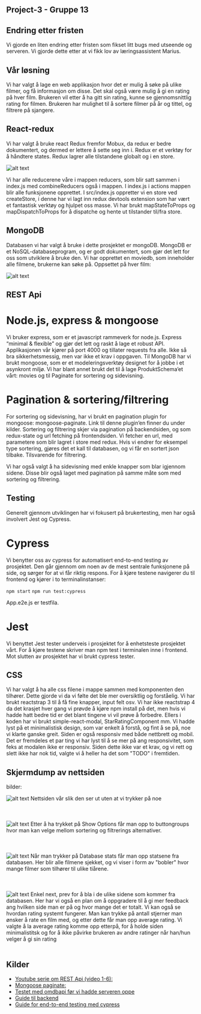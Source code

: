 ## Project-3 -  Gruppe 13

## Endring etter fristen
Vi gjorde en liten endring etter fristen som fikset litt bugs med utseende og serveren. Vi gjorde dette etter at vi fikk lov av læringsassistent Marius.

## Vår løsning
Vi har valgt å lage en web applikasjon hvor det er mulig å søke på ulike filmer, og få informasjon om disse. 
Det skal også være mulig å gi en rating på hver film. Brukeren vil etter å ha gitt sin rating, kunne se gjennomsnittlig rating for filmen. Brukeren har mulighet til å sortere filmer på år og tittel, og filtrere på sjangere.

## React-redux
Vi har valgt å bruke react Redux fremfor Mobux, da redux er bedre dokumentert, og dermed er lettere å sette seg inn i. 
Redux er et verktøy for å håndtere  states. Redux lagrer alle tilstandene globalt og i en store. 

![alt text](Skjermbilde6.PNG)

Vi har alle reducerene våre i mappen reducers, som blir satt sammen i index.js med combineReducers også i mappen. 
I index.js i actions mappen blir alle funksjonene opprettet. I src/index.js oppretter vi en store ved createStore, 
i denne har vi lagt inn redux devtools extension som har vært et fantastisk verktøy og hjulpet oss masse. 
Vi har brukt mapStateToProps og mapDispatchToProps for å dispatche og hente ut tilstander til/fra store. 

## MongoDB
Databasen vi har valgt å bruke i dette prosjektet er mongoDB. MongoDB er et NoSQL-databaseprogram, og er godt dokumentert, 
som gjør det lett for oss som utviklere å bruke den.  Vi har opprettet en moviedb, som inneholder alle filmene, 
brukerne kan søke på. Oppsettet på hver film:

![alt text](Skjermbilde5.PNG)

## REST Api
# Node.js, express & mongoose
Vi bruker express, som er et javascript rammeverk for node.js. Express “minimal & flexible” og gjør det lett og raskt å lage et robust API. 
Applikasjonen vår kjører på port 4000 og tillater requests fra alle. Ikke så bra sikkerhetsmessig, men var ikke et krav i oppgaven. 
Til MongoDB har vi brukt mongoose, som er et modeleringsverktøy designet for å jobbe i et asynkront miljø. 
Vi har blant annet brukt det til å lage ProduktSchema’et vårt: movies og til Paginate for sortering og sidevisning. 


# Pagination & sortering/filtrering
For sortering og sidevisning, har vi brukt en pagination plugin for mongoose: mongoose-paginate. Link til denne plugin’en finner du under kilder. Sortering og filtrering skjer via pagination på backendsiden, og som redux-state og url fetching på frontendsiden. 
Vi fetcher en url, med parametere som blir lagret i store med redux. Hvis vi endrer for eksempel type sortering, gjøres det et kall til databasen, og vi får en sortert json tilbake. Tilsvarende for filtrering. 

Vi har også valgt å ha sidevisning med enkle knapper som blar igjennom sidene. Disse blir også laget med pagination på samme måte som med sortering og filtrering. 



## Testing
Generelt gjennom utviklingen har vi fokusert på brukertesting, men har også involvert Jest og Cypress.

# Cypress

Vi benytter oss av cypress for automatisert end-to-end testing av prosjektet. Den går gjennom om noen av de mest sentrale funksjonene på side, og sørger for at vi får riktig respons.
For å kjøre testene navigerer du til frontend og kjører i to terminalinstanser:

`npm start`
`npm run test:cypress`

App.e2e.js er testfila.

# Jest
Vi benyttet Jest tester underveis i prosjektet for å enhetsteste prosjektet vårt. For å kjøre testene skriver man npm test i terminalen inne i frontend.
Mot slutten av prosjektet har vi brukt cypress tester. 
 

## CSS 

Vi har valgt å ha alle css filene i mappe sammen med komponenten den tilhører. Dette gjorde vi da vi følte det ble mer oversiktlig og forståelig. Vi har brukt reactstrap 3
til å få fine knapper, input felt osv. Vi har ikke reactstrap 4 da det krasjet hver gang vi prøvde å kjøre npm install på det, men hvis vi hadde hatt bedre tid er det blant tingene vi vil prøve å forbedre. 
Ellers i koden har vi brukt simple-react-modal, StarRatingComponent mm. Vi hadde lyst på et minimalistisk design, som var enkelt å forstå, og fint å se på, noe vi klarte ganske greit. 
Siden er også responsiv med både nettbrett og mobil. Det er fremdeles et par ting vi har lyst til å se mer på ang responsivitet, som feks at modalen ikke er responsiv. Siden dette ikke var et krav,
og vi rett og slett ikke har nok tid, valgte vi å heller ha det som "TODO" i fremtiden.

## Skjermdump av nettsiden
bilder:

![alt text](Skjermbilde1.PNG)
Nettsiden vår slik den ser ut uten at vi trykker på noe
<br/><br/><br/><br/>
![alt text](Skjermbilde2.PNG)
Etter å ha trykket på Show Options får man opp to buttongroups hvor man kan velge mellom sortering og filtrerings alternativer.
<br/><br/><br/><br/>
![alt text](Skjermbilde3.PNG)
Når man trykker på Database stats får man opp statsene fra databasen. Her blir alle filmene sjekket, og vi viser i form av "bobler" hvor mange filmer som tilhører til ulike tiårene.
<br/><br/><br/><br/>
![alt text](Skjermbilde4.PNG) 
Enkel next, prev for å bla i de ulike sidene som kommer fra databasen. Her har vi også en plan om å oppgradere til å gi mer feedback ang hvilken side man er på og hvor mange det er totalt.
Vi kan også se hvordan rating systemt fungerer. Man kan trykke på antall stjerner man ønsker å rate en film med, og etter dette får man opp average rating. Vi valgte å la average rating komme opp etterpå, 
for å holde siden minimalistitsk og for å ikke påvirke brukeren av andre ratinger når han/hun velger å gi sin rating
<br/><br/>
## Kilder

*  [Youtube serie om REST Api (video 1-6):](https://www.youtube.com/watch?v=0oXYLzuucwE&list=PL55RiY5tL51q4D-B63KBnygU6opNPFk_q)
*  [Mongoose paginate:](https://www.npmjs.com/package/mongoose-paginate)
*  [Testet med omdbapi før vi hadde serveren oppe](http://www.omdbapi.com/)
*  [Guide til backend](https://www.robinwieruch.de/minimal-node-js-babel-setup?fbclid=IwAR3LhI0rajfUEFNTLRUmvGsZmTpbZE5WOY4_4QjLKist7L1hG2Nassdnrqo)
*  [Guide for end-to-end testing med cypress](https://www.robinwieruch.de/react-testing-cypress?fbclid=IwAR0mR3f2WNR2hH0IStmhCVbxEbwKm66QOU1NY6HZbbLkb2FNA_WqRBuzzIE)


